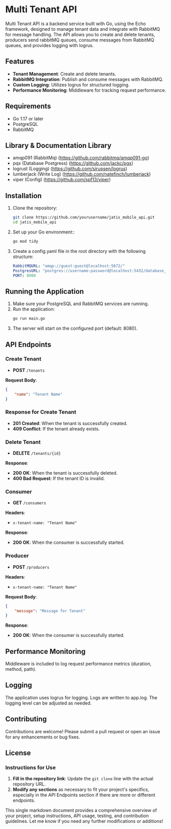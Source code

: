 # Multi Tenant API

Multi Tenant API is a backend service built with Go, using the Echo framework, designed to manage tenant data and integrate with RabbitMQ for message handling. The API allows you to create and delete tenants, producers send rabbitMQ queues, consume messages from RabbitMQ queues, and provides logging with logrus.

## Features

- **Tenant Management**: Create and delete tenants.
- **RabbitMQ Integration**: Publish and consume messages with RabbitMQ.
- **Custom Logging**: Utilizes logrus for structured logging.
- **Performance Monitoring**: Middleware for tracking request performance.

## Requirements

- Go 1.17 or later
- PostgreSQL
- RabbitMQ

## Library & Documentation Library

- amqp091 (RabbitMq) (https://github.com/rabbitmq/amqp091-go)
- pqx (Database Postgress) (https://github.com/jackc/pgx)
- logrust (Logging) (https://github.com/sirupsen/logrus)
- lumberjack (Write Log) (https://github.com/natefinch/lumberjack)
- viper (Config) (https://github.com/spf13/viper)

## Installation

1. Clone the repository:
   ```bash
   git clone https://github.com/yourusername/jatis_mobile_api.git
   cd jatis_mobile_api
   ```
2. Set up your Go environment::
   ```bash
   go mod tidy
   ```
3. Create a config.yaml file in the root directory with the following structure:
    ```yaml
    RabbitMQURL: "amqp://guest:guest@localhost:5672/"
    PostgresURL: "postgres://username:password@localhost:5432/database_name"
    PORT: 8080
    ```

## Running the Application

1. Make sure your PostgreSQL and RabbitMQ services are running.
2. Run the application:
    ```bash
    go run main.go
    ```
3. The server will start on the configured port (default: 8080).

## API Endpoints

### Create Tenant

- **POST** `/tenants`

**Request Body**:
```json
{
    "name": "Tenant Name"
}
```

### Response for Create Tenant

- **201 Created**: When the tenant is successfully created.
- **409 Conflict**: If the tenant already exists.

### Delete Tenant

- **DELETE** `/tenants/{id}`

**Response**:
- **200 OK**: When the tenant is successfully deleted.
- **400 Bad Request**: If the tenant ID is invalid.

### Consumer

- **GET** `/consumers`

**Headers**:
- `x-tenant-name: "Tenant Name"`

**Response**:
- **200 OK**: When the consumer is successfully started.

### Producer

- **POST** `/producers`

**Headers**:
- `x-tenant-name: "Tenant Name"`

**Request Body**:
```json
{
    "message": "Message for Tenant"
}
```

**Response**:
- **200 OK**: When the consumer is successfully started.

## Performance Monitoring
Middleware is included to log request performance metrics (duration, method, path).

## Logging
The application uses logrus for logging. Logs are written to app.log. The logging level can be adjusted as needed.

## Contributing
Contributions are welcome! Please submit a pull request or open an issue for any enhancements or bug fixes.

## License

### Instructions for Use
1. **Fill in the repository link**: Update the `git clone` line with the actual repository URL.
2. **Modify any sections** as necessary to fit your project's specifics, especially in the API Endpoints section if there are more or different endpoints.

This single markdown document provides a comprehensive overview of your project, setup instructions, API usage, testing, and contribution guidelines. Let me know if you need any further modifications or additions!
